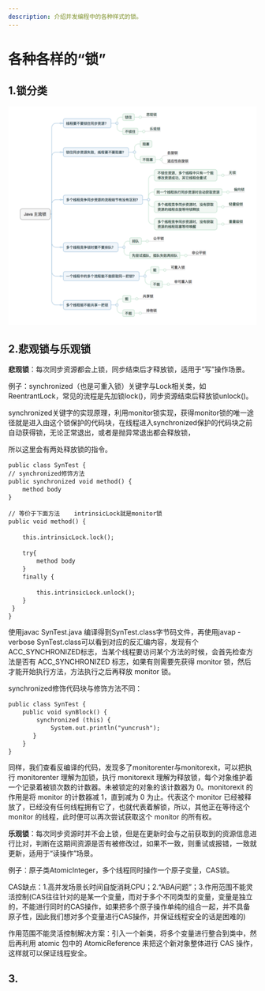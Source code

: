 ```yaml
---
description: 介绍并发编程中的各种样式的锁。
---
```


# 各种各样的“锁”

## 1.锁分类

![锁分类](<../../.gitbook/assets/image (29).png>)

## 2.悲观锁与乐观锁

**悲观锁**：每次同步资源都会上锁，同步结束后才释放锁，适用于“写”操作场景。

例子：synchronized（也是可重入锁）关键字与Lock相关类，如ReentrantLock，常见的流程是先加锁lock()，同步资源结束后释放锁unlock()。

synchronized关键字的实现原理，利用monitor锁实现，获得monitor锁的唯一途径就是进入由这个锁保护的代码块，在线程进入synchronized保护的代码块之前自动获得锁，无论正常退出，或者是抛异常退出都会释放锁，

所以这里会有两处释放锁的指令。

```
public class SynTest {
// synchronized修饰方法
public synchronized void method() {
    method body
}

// 等价于下面方法    intrinsicLock就是monitor锁
public void method() {

    this.intrinsicLock.lock();

    try{
        method body
    }
    finally {

        this.intrinsicLock.unlock();
    }
 }
}
```

使用javac SynTest.java 编译得到SynTest.class字节码文件，再使用javap -verbose SynTest.class可以看到对应的反汇编内容，发现有个ACC\_SYNCHRONIZED标志，当某个线程要访问某个方法的时候，会首先检查方法是否有 ACC\_SYNCHRONIZED 标志，如果有则需要先获得 monitor 锁，然后才能开始执行方法，方法执行之后再释放 monitor 锁。

synchronized修饰代码块与修饰方法不同：

```
public class SynTest {
    public void synBlock() {
        synchronized (this) {
            System.out.println("yuncrush");
       }
    }
}
```

同样，我们查看反编译的代码，发现多了monitorenter与monitorexit，可以把执行 monitorenter 理解为加锁，执行 monitorexit 理解为释放锁，每个对象维护着一个记录着被锁次数的计数器。未被锁定的对象的该计数器为 0。monitorexit 的作用是将 monitor 的计数器减 1，直到减为 0 为止。代表这个 monitor 已经被释放了，已经没有任何线程拥有它了，也就代表着解锁，所以，其他正在等待这个 monitor 的线程，此时便可以再次尝试获取这个 monitor 的所有权。

**乐观锁**：每次同步资源时并不会上锁，但是在更新时会与之前获取到的资源信息进行比对，判断在这期间资源是否有被修改过，如果不一致，则重试或报错，一致就更新，适用于“读操作”场景。

例子：原子类AtomicInteger，多个线程同时操作一个原子变量，CAS锁。

CAS缺点：1.高并发场景长时间自旋消耗CPU；2.“ABA问题”；3.作用范围不能灵活控制(CAS往往针对的是某一个变量，而对于多个不同类型的变量，变量是独立的，不能进行同时的CAS操作，如果把多个原子操作单纯的组合一起，并不具备原子性，因此我们想对多个变量进行CAS操作，并保证线程安全的话是困难的)

作用范围不能灵活控制解决方案：引入一个新类，将多个变量进行整合到类中，然后再利用 atomic 包中的 AtomicReference 来把这个新对象整体进行 CAS 操作，这样就可以保证线程安全。

## 3.





